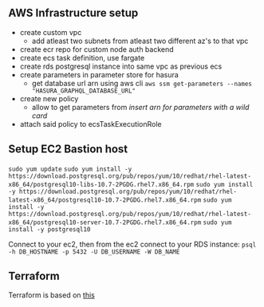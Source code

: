 ## AWS Infrastructure setup

- create custom vpc
  - add atleast two subnets from atleast two different az's to that vpc
- create ecr repo for custom node auth backend
- create ecs task definition, use fargate
- create rds postgresql instance into same vpc as previous ecs
- create parameters in parameter store for hasura
  - get database url arn using aws cli `aws ssm get-parameters --names "HASURA_GRAPHQL_DATABASE_URL"`
- create new policy 
  - allow to get parameters from *insert arn for parameters with a wild card*
- attach said policy to ecsTaskExecutionRole

## Setup EC2 Bastion host

`sudo yum update`
`sudo yum install -y https://download.postgresql.org/pub/repos/yum/10/redhat/rhel-latest-x86_64/postgresql10-libs-10.7-2PGDG.rhel7.x86_64.rpm`
`sudo yum install -y https://download.postgresql.org/pub/repos/yum/10/redhat/rhel-latest-x86_64/postgresql10-10.7-2PGDG.rhel7.x86_64.rpm`
`sudo yum install -y https://download.postgresql.org/pub/repos/yum/10/redhat/rhel-latest-x86_64/postgresql10-server-10.7-2PGDG.rhel7.x86_64.rpm`
`sudo yum install -y postgresql10`

Connect to your ec2, then from the ec2 connect to your RDS instance:
`psql -h DB_HOSTNAME -p 5432 -U DB_USERNAME -W DB_NAME`


## Terraform

Terraform is based on [this](https://gist.github.com/coco98/318f24a7074a95a8b22e139f88292d5a)
